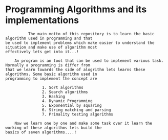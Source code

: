 # Programming Algorithms and its implementations
 
              The main motto of this repository is to learn the basic algorithm used in programming and that 
    be used to implement problems which make easier to understand the situation and make use of algorithm most
    effectively lets get into it...!

        An program is an tool that can be used to implement various task. Normally a programming is differ from
    that we learn towards the side of alogrithm lets learns these algorithms. Some basic algorithm used in 
    programming to implement the concept are
     
                    1. Sort algorithms
                    2. Search algorithms
                    3. Hashing
                    4. Dynamic Programming
                    5. Exponential by squaring
                    6. String matching and parsing
                    7. Primality testing algorithms

        Now we learn one by one and make some task over it learn the working of these algorithms lets build the 
    basics of seven algorithms....!